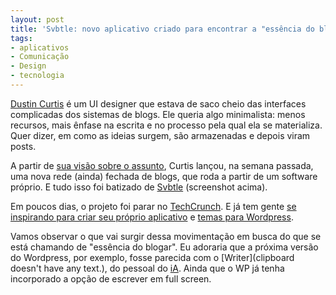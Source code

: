 ```yaml
---
layout: post
title: 'Svbtle: novo aplicativo criado para encontrar a "essência do blogar"'
tags:
- aplicativos
- Comunicação
- Design
- tecnologia
---
```


[Dustin Curtis](http://dcurt.is/) é um UI designer que estava de saco cheio das interfaces complicadas dos sistemas de blogs. Ele queria algo minimalista: menos recursos, mais ênfase na escrita e no processo pela qual ela se materializa. Quer dizer, em como as ideias surgem, são armazenadas e depois viram posts.

A partir de [sua visão sobre o assunto](http://dcurt.is/codename-svbtle), Curtis lançou, na semana passada, uma nova rede (ainda) fechada de blogs, que roda a partir de um software próprio. E tudo isso foi batizado de [Svbtle](http://svbtle.com/) (screenshot acima).

Em poucos dias, o projeto foi parar no [TechCrunch](http://techcrunch.com/2012/03/24/forget-todays-drama-dustin-curtis-svbtle-is-trying-to-push-blogging-forward/). E já tem gente [se inspirando para criar seu próprio aplicativo](http://staydecent.ca/bits/essence-of-blogging/) e [temas para Wordpress](http://gravityonmars.com/2012/03/28/svbtle-based-on-wordpress/).

Vamos observar o que vai surgir dessa movimentação em busca do que se está chamando de "essência do blogar". Eu adoraria que a próxima versão do Wordpress, por exemplo, fosse parecida com o [Writer](clipboard doesn't have any text.), do pessoal do [iA](http://www.informationarchitects.jp/en/). Ainda que o WP já tenha incorporado a opção de escrever em full screen.
